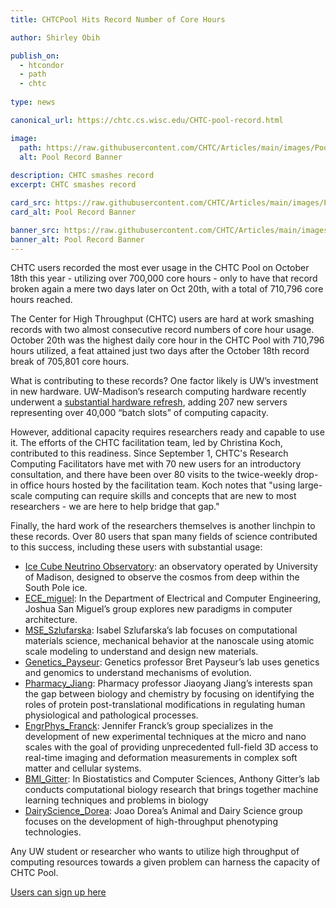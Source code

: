 ```yaml
---
title: CHTCPool Hits Record Number of Core Hours

author: Shirley Obih

publish_on:
  - htcondor
  - path
  - chtc
  
type: news 

canonical_url: https://chtc.cs.wisc.edu/CHTC-pool-record.html

image:
  path: https://raw.githubusercontent.com/CHTC/Articles/main/images/Pool-Record-Image.jpg
  alt: Pool Record Banner
  
description: CHTC smashes record 
excerpt: CHTC smashes record

card_src: https://raw.githubusercontent.com/CHTC/Articles/main/images/Pool-Record-Image.jpg
card_alt: Pool Record Banner

banner_src: https://raw.githubusercontent.com/CHTC/Articles/main/images/Pool-Record-Image.jpg
banner_alt: Pool Record Banner
---
```

  
CHTC users recorded the most ever usage in the CHTC Pool on October 18th this year - utilizing 
over 700,000 core hours -  only to have that record broken again a mere two days later on Oct 20th, 
with a total of 710,796 core hours reached.

The Center for High Throughput (CHTC) users are hard at work smashing records with two almost consecutive record numbers of core hour usage. 
October 20th was the highest daily core hour in the CHTC Pool with 710,796 hours utilized, a feat attained 
just two days after the October 18th record break of 705,801 core hours. 

What is contributing to these records? One factor likely is UW’s investment in new hardware. 
UW-Madison’s research computing hardware recently underwent a [substantial hardware refresh](https://chtc.cs.wisc.edu/DoIt-Article-Summary.html), 
adding 207 new servers representing over 40,000 “batch slots” of computing capacity.

However, additional capacity requires researchers ready and capable to use it. 
The efforts of the CHTC facilitation team, led by Christina Koch, contributed to
this readiness. Since September 1, CHTC's Research Computing Facilitators have met
with 70 new users for an introductory consultation, and there have been over 80 
visits to the twice-weekly drop-in office hours hosted by the facilitation team.
Koch notes that "using large-scale computing can require skills and concepts that
are new to most researchers - we are here to help bridge that gap."

Finally, the hard work of the researchers themselves is another linchpin to these records. 
Over 80 users that span many fields of science contributed to this success, including 
these users with substantial usage:

- [Ice Cube Neutrino Observatory](https://icecube.wisc.edu): an observatory operated by University of Madison, designed to observe the cosmos from deep within the South Pole ice.
- [ECE_miguel](https://www.ece.uw.edu/people/miguel-a-ortega-vazquez/): In the Department of Electrical and Computer Engineering, Joshua San Miguel’s group explores new paradigms in computer architecture. 
- [MSE_Szlufarska](https://directory.engr.wisc.edu/mse/Faculty/Szlufarska_Izabela/): Isabel Szlufarska’s lab focuses on computational materials science, mechanical behavior at the nanoscale using atomic scale modeling to understand and design new materials.
- [Genetics_Payseur](https://payseur.genetics.wisc.edu): Genetics professor Bret Payseur’s lab uses genetics and genomics to understand mechanisms of evolution.
- [Pharmacy_Jiang](https://apps.pharmacy.wisc.edu/sopdir/jiaoyang_jiang/index.php):  Pharmacy professor Jiaoyang Jiang’s interests span the gap between biology and chemistry by focusing on identifying the roles of protein post-translational modifications in regulating human physiological and pathological processes.
- [EngrPhys_Franck](https://www.franck.engr.wisc.edu): Jennifer Franck’s group specializes in the development of new experimental techniques at the micro and nano scales with the goal of providing unprecedented full-field 3D access to real-time imaging and deformation measurements in complex soft matter and cellular systems.
- [BMI_Gitter](https://www.biostat.wisc.edu/~gitter/):  In Biostatistics and Computer Sciences, Anthony Gitter’s lab conducts computational biology research that brings together machine learning techniques and problems in biology
- [DairyScience_Dorea](https://andysci.wisc.edu/directory/joao-ricardo-reboucas-dorea/): Joao Dorea’s Animal and Dairy Science group focuses on the development of high-throughput phenotyping technologies.

Any UW student or researcher who wants to utilize high throughput of computing resources 
towards a given problem can harness the capacity of CHTC Pool. 

[Users can sign up here](https://chtc.cs.wisc.edu/uw-research-computing/get-started.html)
